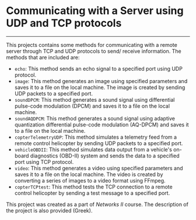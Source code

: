 # Communicating with a Server using UDP and TCP protocols
***

This projects contains some methods for communicating with a remote server
through TCP and UDP protocols to send/ receive information. The methods that 
are included are:

- `echo`: This method sends an echo signal to a specified port using UDP protocol.
- `image`: This method generates an image using specified parameters and saves it to a file on the local machine. The image is created by sending UDP packets to a specified port.
- `soundDPCM`: This method generates a sound signal using differential pulse-code modulation (DPCM) and saves it to a file on the local machine.
- `soundAQDPCM`: This method generates a sound signal using adaptive quantization differential pulse-code modulation (AQ-DPCM) and saves it to a file on the local machine.
- `copterTelemetryUDP`: This method simulates a telemetry feed from a remote control helicopter by sending UDP packets to a specified port.
- `vehicleOBDII`: This method simulates data output from a vehicle's on-board diagnostics (OBD-II) system and sends the data to a specified port using TCP protocol.
- `video`: This method generates a video using specified parameters and saves it to a file on the local machine. The video is created by converting a series of images to a video format using FFmpeg.
- `copterTCPtest`: This method tests the TCP connection to a remote control helicopter by sending a test message to a specified port.

This project was created as a part of _Networks II_ course. The description of the project is also provided (Greek).